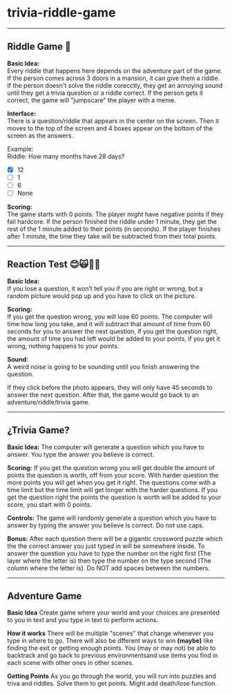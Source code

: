 # trivia-riddle-game

________________________________________________________________________________________________________________________
## Riddle Game 🔎

**Basic Idea:**                                                                                                      
Every riddle that happens here depends on the adventure part of the game. If the person comes across 3 doors in a mansion, it can give them a riddle.
If the person doesn't solve the riddle corecctly, they get an annoying sound until they get a trivia question or a riddle correct. 
If the person gets it correct, the game will "jumpscare" the player with a meme. 

**Interface:**     
There is a question/riddle that appears in the center on the screen. Then it moves to the top of the screen and 4 boxes appear on the bottom of the screen as the answers.

Example:    
Riddle: How many months have 28 days?      
- [X] 12
- [ ] 1
- [ ] 6
- [ ] None

**Scoring:**      
The game starts with 0 points. The player *might* have negative points if they fail hardcore.
If the person finished the riddle under 1 minute, they get the rest of the 1 minute added to their points (in seconds). If the player finishes after 1 minute, the time they take will be subtracted from their total points.
________________________________________________________________________________________________________________________

## Reaction Test 😊🙀🐳:unicorn:

**Basic Idea:**    
If you lose a question, it won’t tell you if you are right or wrong, but a random picture would pop up and you have to click on the picture.  

**Scoring:**    
If you get the question wrong, you will lose 60 points. The computer will time how long you take, and it will subtract that amount of time from 60 seconds for you to answer the next question, if you get the question right, the amount of time you had left would be added to your points, if you get it wrong, nothing happens to your points.

**Sound:**    
A weird noise is going to be sounding until you finish answering the question.

If they click before the photo appears, they will only have 45 seconds to answer the next question. After that, the game would go back to an adventure/riddle/trivia game.

________________________________________________________________________________________________________________________

## ¿Trivia Game?

**Basic Idea:**
The computer will generate a question which you have to answer. You type the answer you believe is correct. 

**Scoring:**
If you get the question wrong you will get double the amount of points the question is worth, off from your score. With harder question the more points you will get when you get it right. The questions come with a time limit but the time limit will get longer with the harder questions. If you get the question right the points the question is worth will be added to your score, you start with 0 points.

**Controls:**
The game will randomly generate a question which you have to answer by typing the answer you believe is correct. Do not use caps.  

**Bonus:**
After each question there will be a gigantic crossword puzzle which the the correct answer you just typed in will be somewhere inside. To answer the question you have to type the number on the right first (The layer where the letter is) then type the number on the type second (The column where the letter is). Do NOT add spaces between the numbers.
_______________________________________________________________________________________________________________________
## Adventure Game ##

**Basic Idea**
Create game where your world and your choices are presented to you in text and you type in text to perform actions.

**How it works**
There will be multiple "scenes" that change whenever you type in where to go. There will also be dfferent ways to win **(maybe)** like finding the exit or getting enough points. You (may or may not) be able to backtrack and go back to previous environmentsand use items you find in each scene with other ones in other scenes.

**Getting Points**
As you go through the world, you will run into puzzles and triva and riddles. Solve them to get points. Might add death/lose function.

